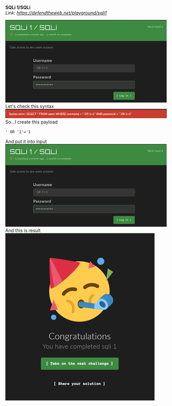 **SQLi 1/SQLi**\
*Link: https://defendtheweb.net/playground/sqli1* 

![](/defendtheweb.net/SQLi1/solve.png)\
Let's check this syntax\
![](/defendtheweb.net/SQLi1/syntax.png)\
So...I create this payload
~~~
' OR '1'='1
~~~
And put it into input\
![](/defendtheweb.net/SQLi1/solve.png)\
And this is result\
![](/defendtheweb.net/SQLi1/res.png)
